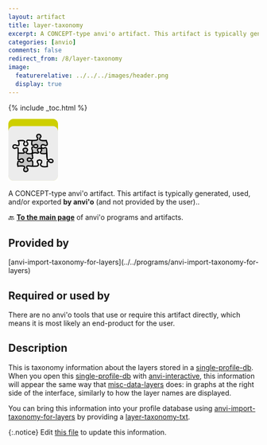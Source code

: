 ```yaml
---
layout: artifact
title: layer-taxonomy
excerpt: A CONCEPT-type anvi'o artifact. This artifact is typically generated, used, and/or exported by anvi'o (and not provided by the user)..
categories: [anvio]
comments: false
redirect_from: /8/layer-taxonomy
image:
  featurerelative: ../../../images/header.png
  display: true
---
```



{% include _toc.html %}


<img src="../../images/icons/CONCEPT.png" alt="CONCEPT" style="width:100px; border:none" />

A CONCEPT-type anvi'o artifact. This artifact is typically generated, used, and/or exported **by anvi'o** (and not provided by the user)..

🔙 **[To the main page](../../)** of anvi'o programs and artifacts.

## Provided by


<p style="text-align: left" markdown="1"><span class="artifact-p">[anvi-import-taxonomy-for-layers](../../programs/anvi-import-taxonomy-for-layers)</span></p>


## Required or used by


There are no anvi'o tools that use or require this artifact directly, which means it is most likely an end-product for the user.


## Description

This is taxonomy information about the layers stored in a <span class="artifact-n">[single-profile-db](/help/8/artifacts/single-profile-db)</span>. When you open this <span class="artifact-n">[single-profile-db](/help/8/artifacts/single-profile-db)</span> with <span class="artifact-p">[anvi-interactive](/help/8/programs/anvi-interactive)</span>, this information will appear the same way that <span class="artifact-n">[misc-data-layers](/help/8/artifacts/misc-data-layers)</span> does: in graphs at the right side of the interface, similarly to how the layer names are displayed. 

You can bring this information into your profile database using <span class="artifact-p">[anvi-import-taxonomy-for-layers](/help/8/programs/anvi-import-taxonomy-for-layers)</span> by providing a <span class="artifact-n">[layer-taxonomy-txt](/help/8/artifacts/layer-taxonomy-txt)</span>. 


{:.notice}
Edit [this file](https://github.com/merenlab/anvio/tree/master/anvio/docs/artifacts/layer-taxonomy.md) to update this information.

